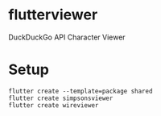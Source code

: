 # flutterviewer

DuckDuckGo API Character Viewer

# Setup

```
flutter create --template=package shared
flutter create simpsonsviewer
flutter create wireviewer
```
